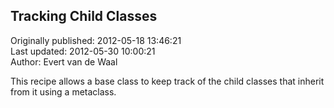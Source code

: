## Tracking Child Classes  
Originally published: 2012-05-18 13:46:21  
Last updated: 2012-05-30 10:00:21  
Author: Evert van de Waal  
  
This recipe allows a base class to keep track of the child classes that inherit from it using a metaclass.

